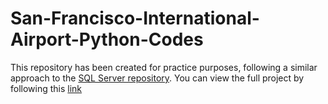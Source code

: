 # San-Francisco-International-Airport-Python-Codes

This repository has been created for practice purposes, following a similar approach to the <a href="https://github.com/MouadMh/San-Francisco-International-Airport-SQL-Codes/tree/main">SQL Server repository</a>. You can view the full project by following this <a href="https://mouadmh.github.io/github.io/Projects/Data_Analysis_of_San_Francisco_International_Airport/index.html">link</a>
